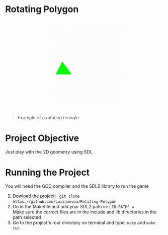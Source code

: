 # Rotating Polygon  

![[](http://i.imgur.com/Ssfp7.gif)](https://github.com/Luiznunvoa/Rotating-Polygon/blob/master/demo.gif)
> Example of a rotating triangle

# Project Objective

Just play with the 2D geometry using SDL

# Running the Project

You will need the GCC compiler and the SDL2 library to run the game 
<ol>
  <li>Dowload the project: <code> git clone https://github.com/Luiznunvoa/Rotating-Polygon</code></li>
  <li>Go in the Makefile and add your SDL2 path in: <code>LIB_PATHS =</code></li>
  Make sure the correct files are in the include and lib directories in the path selected
  <li>Go to the project's root directory on terminal and type: <code>make</code> and <code>make run</code></li>
</ol> 
